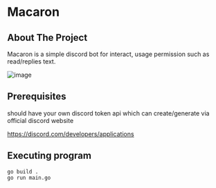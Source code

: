 # Macaron

## About The Project

Macaron is a simple discord bot for interact, usage permission such as read/replies text.

![image](https://user-images.githubusercontent.com/58929072/222908081-01c69664-29c5-4caa-b23f-2fe058327a9b.png)

## Prerequisites
should have your own discord token api which can create/generate via official discord website

https://discord.com/developers/applications

## Executing program
```
go build .
go run main.go
```
